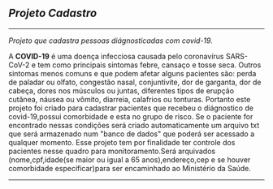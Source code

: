 ## *Projeto Cadastro*
***
*Projeto que cadastra pessoas diágnosticadas com covid-19.*

A **COVID-19** é uma doença infecciosa causada pelo coronavírus SARS-CoV-2 e tem como principais sintomas febre, cansaço e tosse seca. Outros sintomas menos comuns e que podem afetar alguns pacientes são: perda de paladar ou olfato, congestão nasal, conjuntivite, dor de garganta, dor de cabeça, dores nos músculos ou juntas, diferentes tipos de erupção cutânea, náusea ou vômito, diarreia, calafrios ou tonturas.
 Portanto este projeto foi criado para cadastrar pacientes que recebeu o diágnostico de covid-19,possui comorbidade e esta no grupo de risco.
 Se o paciente for encontrado nessas condições será criado automaticamente um arquivo txt que será armazenado num "banco de dados" que poderá ser acessado a qualquer momento.
 Esse projeto tem por finalidade ter controle dos pacientes nesse quadro para monitoramento.Será arquivados (nome,cpf,idade(se maior ou igual a 65 anos),endereço,cep e se houver comorbidade especificar)para ser encaminhado ao Ministério da Saúde.
 
 ***
